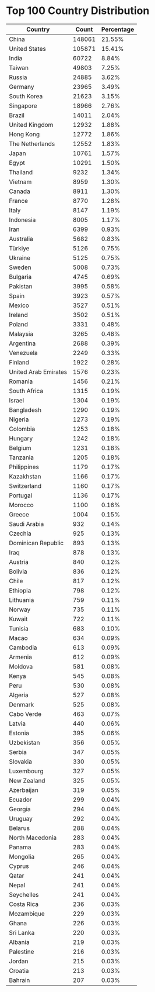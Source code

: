 # Top 100 Country Distribution
| Country | Count | Percentage |
|----|----|----|
| China | 148061 | 21.55% |
| United States | 105871 | 15.41% |
| India | 60722 | 8.84% |
| Taiwan | 49803 | 7.25% |
| Russia | 24885 | 3.62% |
| Germany | 23965 | 3.49% |
| South Korea | 21623 | 3.15% |
| Singapore | 18966 | 2.76% |
| Brazil | 14011 | 2.04% |
| United Kingdom | 12932 | 1.88% |
| Hong Kong | 12772 | 1.86% |
| The Netherlands | 12552 | 1.83% |
| Japan | 10761 | 1.57% |
| Egypt | 10291 | 1.50% |
| Thailand | 9232 | 1.34% |
| Vietnam | 8959 | 1.30% |
| Canada | 8911 | 1.30% |
| France | 8770 | 1.28% |
| Italy | 8147 | 1.19% |
| Indonesia | 8005 | 1.17% |
| Iran | 6399 | 0.93% |
| Australia | 5682 | 0.83% |
| Türkiye | 5126 | 0.75% |
| Ukraine | 5125 | 0.75% |
| Sweden | 5008 | 0.73% |
| Bulgaria | 4745 | 0.69% |
| Pakistan | 3995 | 0.58% |
| Spain | 3923 | 0.57% |
| Mexico | 3527 | 0.51% |
| Ireland | 3502 | 0.51% |
| Poland | 3331 | 0.48% |
| Malaysia | 3265 | 0.48% |
| Argentina | 2688 | 0.39% |
| Venezuela | 2249 | 0.33% |
| Finland | 1922 | 0.28% |
| United Arab Emirates | 1576 | 0.23% |
| Romania | 1456 | 0.21% |
| South Africa | 1315 | 0.19% |
| Israel | 1304 | 0.19% |
| Bangladesh | 1290 | 0.19% |
| Nigeria | 1273 | 0.19% |
| Colombia | 1253 | 0.18% |
| Hungary | 1242 | 0.18% |
| Belgium | 1231 | 0.18% |
| Tanzania | 1205 | 0.18% |
| Philippines | 1179 | 0.17% |
| Kazakhstan | 1166 | 0.17% |
| Switzerland | 1160 | 0.17% |
| Portugal | 1136 | 0.17% |
| Morocco | 1100 | 0.16% |
| Greece | 1004 | 0.15% |
| Saudi Arabia | 932 | 0.14% |
| Czechia | 925 | 0.13% |
| Dominican Republic | 893 | 0.13% |
| Iraq | 878 | 0.13% |
| Austria | 840 | 0.12% |
| Bolivia | 836 | 0.12% |
| Chile | 817 | 0.12% |
| Ethiopia | 798 | 0.12% |
| Lithuania | 759 | 0.11% |
| Norway | 735 | 0.11% |
| Kuwait | 722 | 0.11% |
| Tunisia | 683 | 0.10% |
| Macao | 634 | 0.09% |
| Cambodia | 613 | 0.09% |
| Armenia | 612 | 0.09% |
| Moldova | 581 | 0.08% |
| Kenya | 545 | 0.08% |
| Peru | 530 | 0.08% |
| Algeria | 527 | 0.08% |
| Denmark | 525 | 0.08% |
| Cabo Verde | 463 | 0.07% |
| Latvia | 440 | 0.06% |
| Estonia | 395 | 0.06% |
| Uzbekistan | 356 | 0.05% |
| Serbia | 347 | 0.05% |
| Slovakia | 330 | 0.05% |
| Luxembourg | 327 | 0.05% |
| New Zealand | 325 | 0.05% |
| Azerbaijan | 319 | 0.05% |
| Ecuador | 299 | 0.04% |
| Georgia | 294 | 0.04% |
| Uruguay | 292 | 0.04% |
| Belarus | 288 | 0.04% |
| North Macedonia | 283 | 0.04% |
| Panama | 283 | 0.04% |
| Mongolia | 265 | 0.04% |
| Cyprus | 246 | 0.04% |
| Qatar | 241 | 0.04% |
| Nepal | 241 | 0.04% |
| Seychelles | 241 | 0.04% |
| Costa Rica | 236 | 0.03% |
| Mozambique | 229 | 0.03% |
| Ghana | 226 | 0.03% |
| Sri Lanka | 220 | 0.03% |
| Albania | 219 | 0.03% |
| Palestine | 216 | 0.03% |
| Jordan | 215 | 0.03% |
| Croatia | 213 | 0.03% |
| Bahrain | 207 | 0.03% |
